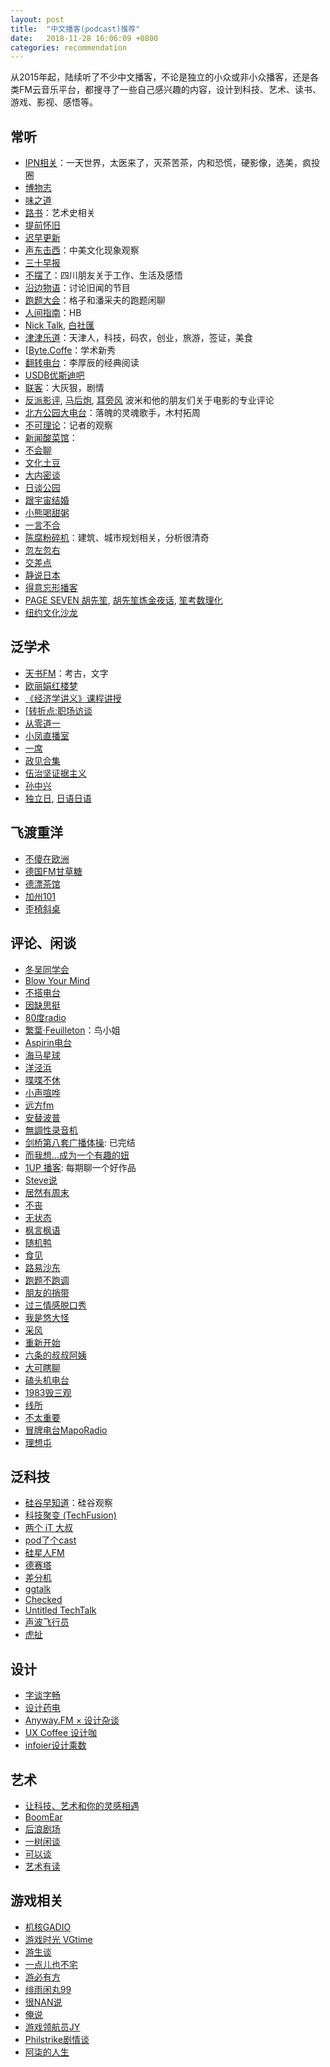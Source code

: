 ```yaml
---
layout: post
title:  "中文播客(podcast)推荐"
date:   2018-11-28 16:06:09 +0800
categories: recommendation
---
```


从2015年起，陆续听了不少中文播客，不论是独立的小众或非小众播客，还是各类FM云音乐平台，都搜寻了一些自己感兴趣的内容，设计到科技、艺术、读书、游戏、影视、感悟等。
## 常听
- [IPN相关](https://ipn.li/)：一天世界，太医来了，灭茶苦茶，内和恐慌，硬影像，选美，疯投圈
- [博物志](https://bowuzhi.fm/)
- [味之道](https://wzd.fm/)
- [路书](http://lushu88.com/)：艺术史相关
- [提前怀旧](https://pretro.xyz)
- [迟早更新](http://rss.lizhi.fm/rss/1728291.xml)
- [声东击西](https://www.etw.fm/)：中美文化现象观察
- [三十早报](https://zaobao.fireside.fm/rss)
- [不摆了](https://bubaile.net/)：四川朋友关于工作、生活及感悟
- [沿边物语](https://www.yanbianwuyu.com/)：讨论旧闻的节目
- [跑题大会](https://getpodcast.xyz/data/ximalaya/14641355.xml)：格子和潘采夫的跑题闲聊
- [人间指南](https://renjianzhinan.fm/)：HB
- [Nick Talk](https://www.nicktalk.com/), [白社匯](https://www.nicktalk.com/baishehui?format=rss)
- [津津乐道](https://jinjinledao.org/)：天津人，科技，码农，创业，旅游，签证，美食
- [[Byte.Coffe](http://byte.coffee/)：学术新秀
- [翻转电台](http://rss.lizhi.fm/rss/1057263.xml)：李厚辰的经典阅读
- [USDB优斯迪吧](http://rss.lizhi.fm/rss/319265.xml)
- [联客](http://rss.lizhi.fm/rss/1040051.xml)：大灰狠，剧情
- [反派影评](http://www.ximalaya.com/album/4127591.xml), [马后炮](https://getpodcast.xyz/data/weixin/fanpaidy-mahoupao.xml), [耳旁风](https://getpodcast.xyz/data/weixin/fanpaidy-erbianfeng.xml) 波米和他的朋友们关于电影的专业评论
- [北方公园大电台](https://getpodcast.xyz/data/ximalaya/16670237.xml)：落魄的灵魂歌手，木村拓周
- [不可理论](https://bukelilun.fireside.fm)：记者的观察
- [新闻酸菜馆](http://wasai.org/feed.xml)：
- [不会聊](https://buhuiliao.fireside.fm/)
- [文化土豆](http://www.culturepotato.com/)
- [大内密谈](http://rss.lizhi.fm/rss/14275.xml)
- [日谈公园](http://www.ximalaya.com/album/5574153.xml)
- [跟宇宙结婚](http://rss.lizhi.fm/rss/1307862.xml)
- [小熊喝甜粥](https://getpodcast.xyz/data/163/2733001.xml)
- [一言不合](http://www.ximalaya.com/album/5971303.xml)
- [陈腐粉碎机](https://getpodcast.xyz/data/ximalaya/3733966.xml)：建筑、城市规划相关，分析很清奇
- [忽左忽右](http://www.ximalaya.com/album/12817863.xml)
- [交差点](https://jiaocha.io)
- [静说日本](http://www.ximalaya.com/album/3385980.xml)
- [得意忘形播客](http://rss.lizhi.fm/rss/1959617.xml)
- [PAGE SEVEN 胡先笙](http://www.ximalaya.com/album/343368.xml), [胡先笙炼金夜话](https://getpodcast.xyz/data/163/526577852.xml), [笙考数理化](http://podcast-beta.miao.li/xml/netease/341037051/rss.xml)
- [纽约文化沙龙](http://nyshalong.com/public/rss/itunes_podcast_rss_feed.xml)

## 泛学术
- [天书FM](http://tianshuguangbo.com/blog?format=RSS)：考古，文字
- [欧丽娟红楼梦](http://podcast-beta.miao.li/xml/lizhi/936538/rss.xml)
- [《经济学讲义》课程讲授](https://rsshub.app/ximalaya/album/386120.rss)
- [[转折点:职场访谈](https://getpodcast.xyz/data/ximalaya/14481730.xml)
- [从零道一](http://feeds.feedburner.com/0says1)
- [小凤直播室](http://rss.kaolafm.com/MZ_RSS/rss/1100000046071/album.xml)
- [一席](http://rss.kaolafm.com/MZ_RSS/rss/1100000046138/album.xml)
- [政见合集](http://cnpolitics.github.io/radio/feed.xml)
- [伍治坚证据主义](http://www.ximalaya.com/album/9916638.xml)
- [孙中兴](http://podcast-beta.miao.li/xml/netease/349551665/rss.xml)
- [独立日](https://riyu.squarespace.com/independenceday), [日语日语](https://riyu.squarespace.com/hibi?format=rss)

## 飞渡重洋
- [不傻在欧洲](https://getpodcast.xyz/data/ximalaya/3501680.xml)
- [德国FM甘草糖](http://rss.lizhi.fm/rss/340976.xml)
- [德漂茶馆](http://rss.lizhi.fm/rss/3503970.xml)
- [加州101](http://rss.lizhi.fm/rss/894383.xml)
- [歪椅斜桌](http://rss.lizhi.fm/rss/1005684.xml)


## 评论、闲谈
- [冬吴同学会](http://podcast.forecho.com/ximalaya/8475135.rss)
- [Blow Your Mind](http://rss.lizhi.fm/rss/14774.xml)
- [不搭电台](http://rss.lizhi.fm/rss/13342.xml)
- [因缺思挺](http://rss.lizhi.fm/rss/1511974.xml)
- [80度radio](http://rss.lizhi.fm/rss/13899.xml)
- [繁葉·Feuilleton](http://www.ximalaya.com/album/11662130.xml)：鸟小姐
- [Aspirin电台](https://aspirinfm.fireside.fm)
- [海马星球](https://anchor.fm/s/47795d0/podcast/rss)
- [洋泾浜](https://www.yangjingbang.fm/blog?format=rss)
- [喋喋不休](http://rss.lizhi.fm/rss/29892.xml)
- [小声喧哗](http://feeds.soundcloud.com/users/soundcloud:users:409827606/sounds.rss)
- [远方fm](http://rss.lizhi.fm/rss/1628041.xml)
- [安替波普](https://antipop.fireside.fm)
- [無調性录音机](http://www.ximalaya.com/album/15357554.xml)
- [剑桥第八套广播体操](http://rss.lizhi.fm/rss/1483538.xml): 已完结
- [而我想…成为一个有趣的妞](https://getpodcast.xyz/data/163/428009.xml)
- [1UP 播客](https://1up.fireside.fm): 每期聊一个好作品
- [Steve说](https://getpodcast.xyz/data/ximalaya/3385682.xml)
- [居然有周末](https://feeds.buzzsprout.com/65566.rss)
- [不丧](https://rss.simplecast.com/podcasts/4335/rss)
- [无状态](http://nirokita.cn/episodes/feed.xml)
- [枫言枫语](https://www.ximalaya.com/album/18407168.xml)
- [随机鸭](https://randomduckpodcast.fireside.fm)
- [食见](http://www.ximalaya.com/album/16126437.xml)
- [路易沙东](http://rss.lizhi.fm/rss/303790.xml)
- [跑题不跑调](http://rss.lizhi.fm/rss/1495475.xml)
- [朋友的捎带](http://fromfriend.com/feed/podcast)
- [过三情感脱口秀](http://www.ximalaya.com/album/11903827.xml)
- [我是悠大怪](http://rss.lizhi.fm/rss/503547.xml)
- [采风](https://caifeng.fireside.fm)
- [重新开始](https://cxks.in/rss)
- [六条的叔叔阿姨](http://rss.lizhi.fm/rss/1705579.xml)
- [大可瞎聊](http://cdn.lizhi.fm/rss/1476797.xml)
- [磕头机电台](https://getpodcast.xyz/data/lizhi/40744808.xml)
- [1983毁三观](http://rss.lizhi.fm/rss/1290138.xml)
- [线所](http://rss.lizhi.fm/rss/1300471.xml)
- [不太重要](https://butaizhongyao.fireside.fm)
- [冒牌电台MapoRadio](http://rss.lizhi.fm/rss/1056014.xml)
- [理想屯](http://rss.lizhi.fm/rss/3647543.xml)

## 泛科技
- [硅谷早知道](http://www.ximalaya.com/album/14233547.xml)：硅谷观察
- [科技聚变 (TechFusion)](https://techfusionfm.com/podcast.xml)
- [两个 iT 大叔](http://podcast.lengqidong.com/podcast.xml)
- [pod了个cast](http://rss.lizhi.fm/rss/74078751.xml)
- [硅星人FM](https://gxr.fireside.fm/)
- [德赛塔](https://pinecast.com/feed/detasai)
- [差分机](http://www.spreaker.com/show/2665436/episodes/feed)
- [ggtalk](https://talk.swift.gg/static/rss.xml)
- [Checked](http://checked.fm/feed/podcast)
- [Untitled TechTalk](http://utt.one/feed.xml)
- [声波飞行员](http://rss.lizhi.fm/rss/1635236.xml)
- [虎扯](https://getpodcast.xyz/data/163/526864575.xml)

## 设计
- [字谈字畅](https://thetype.com/feed/typechat/)
- [设计药电](https://shejiyaodian.fireside.fm)
- [Anyway.FM × 设计杂谈](https://anyway.fm)
- [UX Coffee 设计咖](https://rss.simplecast.com/podcasts/1897/rss)
- [infoier设计乘数](http://rss.lizhi.fm/rss/3479708.xml)

## 艺术
- [让科技、艺术和你的灵感相遇](https://doko.com/podcasts/feed.xml)
- [BoomEar](https://www.boomear.fm)
- [后浪剧场](http://www.ximalaya.com/album/12154265.xml)
- [一树闲谈](http://www.arbretalk.com/rss)
- [可以谈](http://www.ximalaya.com/album/12994159.xml)
- [艺术有读](http://artispoison.com/rss)

## 游戏相关
- [机核GADIO](http://feed.tangsuanradio.com/gadio.xml)
- [游戏时光 VGtime](http://rss.lizhi.fm/rss/2017105.xml)
- [游生谈](http://rss.lizhi.fm/rss/359034.xml)
- [一点儿也不宅](http://rss.lizhi.fm/rss/2795142.xml)
- [游必有方](http://rss.lizhi.fm/rss/1044721.xml)
- [绯雨闲丸99](http://rss.lizhi.fm/rss/3820652.xml)
- [很NAN说](https://getpodcast.xyz/data/163/348974056.xml)
- [俺说](http://cdn102.lizhi.fm/rss/802378.xml/)
- [游戏领航员JY](http://rss.lizhi.fm/rss/1448168.xml)
- [Philstrike剧情谈](http://rss.lizhi.fm/rss/1384231.xml)
- [阿柒的人生](http://rss.lizhi.fm/rss/1815202.xml)
